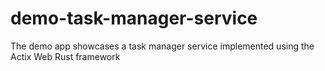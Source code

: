 # demo-task-manager-service
The demo app showcases a task manager service implemented using the Actix Web Rust framework 
